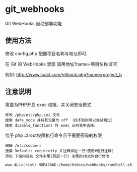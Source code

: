 # git_webhooks

Git WebHooks 自动部署功能

## 使用方法
修改 config.php 配置项目名称与地址即可.

在 Git 的 WebHooks 里面 调用地址?name=项目名称 即可

例如: http://www.loacl.com/githook.php?name=project_b


## 注意说明

需要为PHP开启 exec 权限，并关闭安全模式

    修改 /php/etc/php.ini 文件
    搜索 dafe_mode 并将其设置为 off （找不到则可以尝试跳过）
    搜索 disable_functions 将 exec 从列表中去掉。

给予 php 以root权限执行命令且不需要密码的权限

    编辑 /etc/sudoers
    搜索 Defaults requiretty 并注释掉这一行(使用#进行注释)
    添加 下面内容到 文件末尾(另起一行) 末尾的sh文件自行修改

```
www ALL=(root) NOPASSWD:/home/htdocs/webhooks/runShell.sh
```
